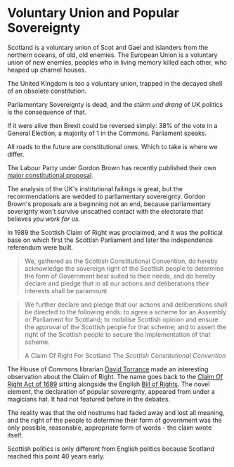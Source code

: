 # Voluntary Union and Popular Sovereignty

Scotland is a voluntary union of Scot and Gael and islanders from the northern oceans, of old, old enemies. The European Union is a voluntary union of new enemies, peoples who in living memory killed each other, who heaped up charnel houses.

The United Kingdom is too a voluntary union, trapped in the decayed shell of an obsolete constitution.

<span class="newthought">Parliamentary Sovereignty</span> is dead, and the *stürm und drang* of UK politics is the consequence of that.

If it were alive then Brexit could be reversed simply: 38% of the vote in a General Election, a majority of 1 in the Commons. Parliament speaks.

All roads to the future are constitutional ones. Which to take is where we differ.

The Labour Party under Gordon Brown has recently published their own [major constitutional proposal](https://labour.org.uk/wp-content/uploads/2022/12/Commission-on-the-UKs-Future.pdf).

The analysis of the UK's institutional failings is great, but the recommendations are wedded to parliamentary sovereignty. Gordon Brown's proposals are a beginning not an end, because parliamentary soverignty won't survive unscathed contact with the electorate that believes *you work for us*.

In 1989 the Scottish Claim of Right was proclaimed, and it was the political base on which first the Scottish Parliament and later the independence referendum were built.

<div class="epigraph"><blockquote><p>We, gathered as the Scottish Constitutional Convention, do hereby acknowledge the
sovereign right of the Scottish people to determine the form of Government best suited to their needs, and do hereby declare and pledge that in all our actions and deliberations their
interests shall be paramount.</p></blockquote></div>
<div class="epigraph"><blockquote><p>We further declare and pledge that our actions and deliberations shall be directed to the following ends: to agree a scheme for an Assembly or Parliament for Scotland; to mobilise Scottish opinion and ensure the approval of the Scottish people for that scheme; and to assert the right of the Scottish people to secure the implementation of that scheme.</p><footer>A Claim Of Right For Scotland <cite>The Scottish Constitutional Convention</cite></footer></blockquote></div>

The House of Commons librarian [David Torrance](https://commonslibrary.parliament.uk/authors/david-torrance/) made an interesting observation about the Claim of Right. The name goes back to the [Claim Of Right Act of 1689](https://www.legislation.gov.uk/aosp/1689/28/data.pdf) sitting alongside the English [Bill of Rights](https://www.legislation.gov.uk/aep/WillandMarSess2/1/2/data.pdf). The novel element, the declaration of popular sovereignty, appeared from under a magicians hat. It had not featured before in the debates.

The reality was that the old nostrums had faded away and lost all meaning, and the right of the people to determine their form of government was the only possible, reasonable, appropriate form of words - the claim wrote itself.

Scottish politics is only different from English politics because Scotland reached this point 40 years early.
